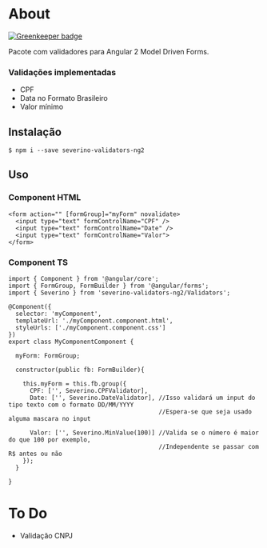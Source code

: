 # About

[![Greenkeeper badge](https://badges.greenkeeper.io/assuncaocharles/SeverinoValidators.svg)](https://greenkeeper.io/)

Pacote com validadores para Angular 2 Model Driven Forms.

### Validações implementadas

* CPF
* Data no Formato Brasileiro
* Valor mínimo

## Instalação

```
$ npm i --save severino-validators-ng2
```

## Uso

### Component HTML 

```
<form action="" [formGroup]="myForm" novalidate>
  <input type="text" formControlName="CPF" />
  <input type="text" formControlName="Date" />
  <input type="text" formControlName="Valor">
</form>
```

### Component TS 

```
import { Component } from '@angular/core';
import { FormGroup, FormBuilder } from '@angular/forms';
import { Severino } from 'severino-validators-ng2/Validators';

@Component({
  selector: 'myComponent',
  templateUrl: './myComponent.component.html',
  styleUrls: ['./myComponent.component.css']
})
export class MyComponentComponent {

  myForm: FormGroup;

  constructor(public fb: FormBuilder){

    this.myForm = this.fb.group({
      CPF: ['', Severino.CPFValidator],
      Date: ['', Severino.DateValidator], //Isso validará um input do tipo texto com o formato DD/MM/YYYY
                                          //Espera-se que seja usado alguma mascara no input
      
      Valor: ['', Severino.MinValue(100)] //Valida se o número é maior do que 100 por exemplo,
                                          //Independente se passar com R$ antes ou não
    });
  }
  
}

```


# To Do

* Validação CNPJ